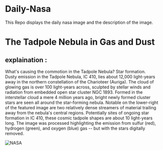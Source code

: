 # Daily-Nasa

This Repo displays the daily nasa image and the description of the image.

<!--NASA-->
# The Tadpole Nebula in Gas and Dust
## explaination :

What's causing the commotion in the Tadpole Nebula? Star formation.  Dusty emission in the Tadpole Nebula, IC 410, lies about 12,000 light-years away in the northern constellation of the Charioteer (Auriga). The cloud of glowing gas is over 100 light-years across, sculpted by stellar winds and radiation from embedded open star cluster NGC 1893. Formed in the interstellar cloud a mere 4 million years ago, bright newly formed cluster stars are seen all around the star-forming nebula.  Notable on the lower-right of the featured image are two relatively dense streamers of material trailing away from the nebula's central regions. Potentially sites of ongoing star formation in IC 410, these cosmic tadpole shapes are about 10 light-years long. The image was processed highlighting the emission from sulfur (red), hydrogen (green), and oxygen (blue) gas -- but with the stars digitally removed.

![NASA](https://apod.nasa.gov/apod/image/2212/Tadpoles_Stocks_960.jpg)
<!--/NASA-->